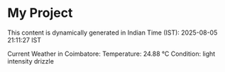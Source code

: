 # My Project

This content is dynamically generated in Indian Time (IST): 2025-08-05 21:11:27 IST


Current Weather in Coimbatore:
Temperature: 24.88 °C
Condition: light intensity drizzle
